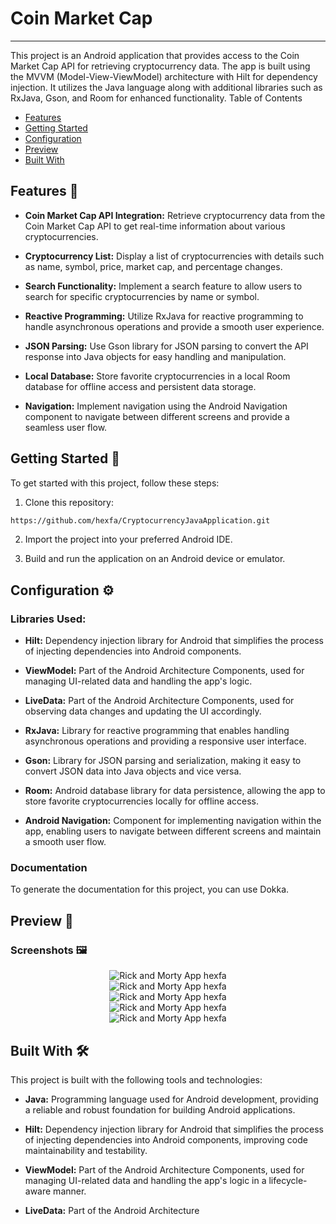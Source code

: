 # Coin Market Cap

-----------------------------

This project is an Android application that provides access to the Coin Market Cap API for retrieving cryptocurrency data. The app is built using the MVVM (Model-View-ViewModel) architecture with Hilt for dependency injection. It utilizes the Java language along with additional libraries such as RxJava, Gson, and Room for enhanced functionality.
Table of Contents
- [Features](#features-)
- [Getting Started](#getting-started-)
- [Configuration](#configuration-️)
- [Preview](#preview-)
- [Built With](#built-with-️)
## Features 🚀

- **Coin Market Cap API Integration:** Retrieve cryptocurrency data from the Coin Market Cap API to get real-time information about various cryptocurrencies.

- **Cryptocurrency List:** Display a list of cryptocurrencies with details such as name, symbol, price, market cap, and percentage changes.

- **Search Functionality:** Implement a search feature to allow users to search for specific cryptocurrencies by name or symbol.

- **Reactive Programming:** Utilize RxJava for reactive programming to handle asynchronous operations and provide a smooth user experience.

- **JSON Parsing:** Use Gson library for JSON parsing to convert the API response into Java objects for easy handling and manipulation.

- **Local Database:** Store favorite cryptocurrencies in a local Room database for offline access and persistent data storage.

- **Navigation:** Implement navigation using the Android Navigation component to navigate between different screens and provide a seamless user flow.

## Getting Started 🚀

To get started with this project, follow these steps:

1. Clone this repository:

```bash
https://github.com/hexfa/CryptocurrencyJavaApplication.git
```

2. Import the project into your preferred Android IDE.

3. Build and run the application on an Android device or emulator.

## Configuration ⚙️

### Libraries Used:

- **Hilt:** Dependency injection library for Android that simplifies the process of injecting dependencies into Android components.

- **ViewModel:** Part of the Android Architecture Components, used for managing UI-related data and handling the app's logic.

- **LiveData:** Part of the Android Architecture Components, used for observing data changes and updating the UI accordingly.

- **RxJava:** Library for reactive programming that enables handling asynchronous operations and providing a responsive user interface.

- **Gson:** Library for JSON parsing and serialization, making it easy to convert JSON data into Java objects and vice versa.

- **Room:** Android database library for data persistence, allowing the app to store favorite cryptocurrencies locally for offline access.

- **Android Navigation:** Component for implementing navigation within the app, enabling users to navigate between different screens and maintain a smooth user flow.

### Documentation

To generate the documentation for this project, you can use Dokka.

## Preview 📱

### Screenshots 🖼️

<div style="display: flex; justify-content: center;">
  <img src="https://github.com/hexfa/Files/blob/main/CoinMarketCap/Screenshot%202023-06-27%20161357.png" alt="Rick and Morty App hexfa" style="max-width: 100%; height: auto;">
</div>
<div style="display: flex; justify-content: center;">
  <img src="https://github.com/hexfa/Files/blob/main/CoinMarketCap/Screenshot%202023-06-27%20161413.png" alt="Rick and Morty App hexfa" style="max-width: 100%; height: auto;">
</div>
<div style="display: flex; justify-content: center;">
  <img src="https://github.com/hexfa/Files/blob/main/CoinMarketCap/Screenshot%202023-06-27%20161436.png" alt="Rick and Morty App hexfa" style="max-width: 100%; height: auto;">
</div>
<div style="display: flex; justify-content: center;">
  <img src="https://github.com/hexfa/Files/blob/main/CoinMarketCap/Screenshot%202023-06-27%20161451.png" alt="Rick and Morty App hexfa" style="max-width: 100%; height: auto;">
</div>
<div style="display: flex; justify-content: center;">
  <img src="https://github.com/hexfa/Files/blob/main/CoinMarketCap/Screenshot%202023-06-27%20161526.png" alt="Rick and Morty App hexfa" style="max-width: 100%; height: auto;">
</div>


## Built With 🛠️

This project is built with the following tools and technologies:

- **Java:** Programming language used for Android development, providing a reliable and robust foundation for building Android applications.

- **Hilt:** Dependency injection library for Android that simplifies the process of injecting dependencies into Android components, improving code maintainability and testability.

- **ViewModel:** Part of the Android Architecture Components, used for managing UI-related data and handling the app's logic in a lifecycle-aware manner.

- **LiveData:** Part of the Android Architecture
